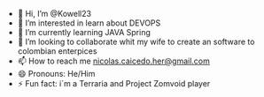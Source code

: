 - 👋 Hi, I’m @Kowell23
- 👀 I’m interested in learn about DEVOPS
- 🌱 I’m currently learning JAVA Spring
- 💞️ I’m looking to collaborate whit my wife to create an software to colombian enterpices
- 📫 How to reach me nicolas.caicedo.her@gmail.com
- 😄 Pronouns: He/Him
- ⚡ Fun fact: i´m a Terraria and Project Zomvoid player

<!---
Kowell23/Kowell23 is a ✨ special ✨ repository because its `README.md` (this file) appears on your GitHub profile.
You can click the Preview link to take a look at your changes.
--->
